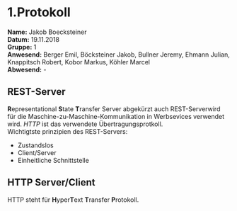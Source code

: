 # 1.Protokoll
**Name:** Jakob Boecksteiner   
**Datum:** 19.11.2018  
**Gruppe:** 1  
**Anwesend:** Berger Emil, Böcksteiner Jakob, Bullner Jeremy, Ehmann Julian, Knappitsch Robert, Kobor Markus, Köhler Marcel  
**Abwesend:** -  

## REST-Server
**R**epresentational **S**tate **T**ransfer Server abgekürzt auch REST-Serverwird für die Maschine-zu-Maschine-Kommunikation in Werbsevices verwendet wird. *HTTP* ist das verwendete Übertragungsprotkoll.  
Wichtigtste prinzipien des REST-Servers: 
* Zustandslos  
* Client/Server  
* Einheitliche Schnittstelle 

## HTTP Server/Client
HTTP steht für **H**yper**T**ext **T**ransfer **P**rotokoll.
